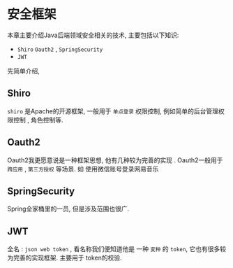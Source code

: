 # 安全框架



本章主要介绍Java后端领域安全相关的技术,  主要包括以下知识:

-  `Shiro`  `Oauth2` ,   `SpringSecurity`
- `JWT`  

先简单介绍, 

## Shiro

 `shiro` 是Apache的开源框架, 一般用于 `单点登录` 权限控制, 例如简单的后台管理权限控制 , 角色控制等.

## Oauth2

Oauth2我更愿意说是一种框架思想, 他有几种较为完善的实现 . Oauth2一般用于 `跨应用` , `第三方授权` 等场景. 如 使用微信账号登录网易音乐 



## SpringSecurity

Spring全家桶里的一员,  但是涉及范围也很广.



## JWT

全名 :  `json web token`  , 看名称我们便知道他是  一种 `变种` 的 `token`,  它也有很多较为完善的实现框架. 主要用于 token的校验.